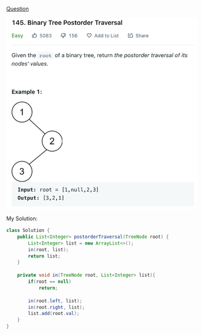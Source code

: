 [Question](https://leetcode.com/problems/binary-tree-postorder-traversal/)

<img src="0145 Binary Tree Postorder Traversal/image-20221012193558971.png">



My Solution:

```java
class Solution {
    public List<Integer> postorderTraversal(TreeNode root) {
        List<Integer> list = new ArrayList<>();
        in(root, list);
        return list;
    }
    
    private void in(TreeNode root, List<Integer> list){
        if(root == null)
            return;
        
        in(root.left, list);
        in(root.right, list);
        list.add(root.val);
    }
}
```

